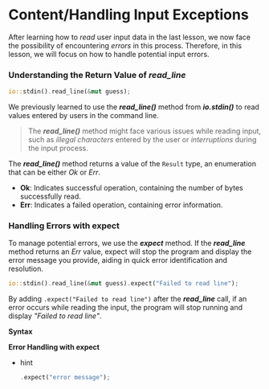 # Content/**Handling Input Exceptions**

After learning how to *read* user input data in the last lesson, we now face the possibility of encountering *errors* in this process. Therefore, in this lesson, we will focus on how to handle potential input errors.

### **Understanding the Return Value of *read_line***

```rust
io::stdin().read_line(&mut guess);
```

We previously learned to use the ***read_line()*** method from ***io.stdin()*** to read values entered by users in the command line.

> The ***read_line()*** method might face various issues while reading input, such as *illegal characters* entered by the user or *interruptions* during the input process.
> 

The ***read_line()*** method returns a value of the `Result` type, an enumeration that can be either *Ok* or *Err*.

- **Ok**: Indicates successful operation, containing the number of bytes successfully read.
- **Err**: Indicates a failed operation, containing error information.

### **Handling Errors with expect**

To manage potential errors, we use the ***expect*** method. If the ***read_line*** method returns an *Err* value, expect will stop the program and display the error message you provide, aiding in quick error identification and resolution.

```rust
io::stdin().read_line(&mut guess).expect("Failed to read line");
```

By adding `.expect("Failed to read line")` after the ***read_line*** call, if an error occurs while reading the input, the program will stop running and display *"Failed to read line"*.

**Syntax**

**Error Handling with expect**

- hint
    
    ```rust
    .expect("error message");
    ```
    